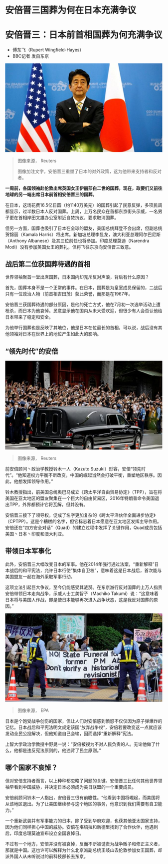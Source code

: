 # 安倍晋三国葬为何在日本充满争议

#  安倍晋三：日本前首相国葬为何充满争议

  * 傅东飞（Rupert Wingfield-Hayes） 
  * BBC记者 发自东京 


![Japanese PM Abe waits for U.S. President Obama to arrive for their meeting at the G20 Summit in St. Petersburg](_126824483_e6ce786c4d3e89bbabb1d33ecf6e76f16ad4375e.jpg)

> 图像来源，  Reuters
>
> 图像加注文字，安倍晋三重塑了日本的对外政策，这为他带来支持者和反对者。

**一周前，各国领袖赴伦敦出席英国女王伊丽莎白二世的国葬，现在，政要们又前往地球的另一端出席日本前首相安倍晋三的国葬。**

在日本，这场花费16.5亿日圆（约1140万美元）的国葬引起了民意反弹，多项民调都显示，过半数日本人反对国葬。上周，上万名民众在首都东京街头示威，一名男子更在首相岸田文雄办公室附近自焚抗议，要求取消国葬。

但另一方面，国葬也吸引了日本在全球的盟友，美国总统拜登不会出席，但副总统贺锦丽（Kamala Harris）将出席。新加坡总理李显龙，澳大利亚总理阿尔巴尼斯（Anthony Albanese）及其三位前任也将参加。印度总理莫迪（Narendra Modi）没有参加英国女王的葬礼，但将飞往东京向安倍晋三致意。

##  战后第二位获国葬待遇的首相

世界领袖聚首一堂出席国葬，日本国内却充斥反对声浪，背后有什么原因？

首先，国葬本身不是一个正常的事件。在日本，国葬是为皇室成员保留的，二战后只有一位政治人物（前首相吉田茂）获此荣誉，而那是在1967年。

安倍晋三获国葬待遇的部分原因，是他的死亡方式，他在7月初一次选举活动上遭枪杀，而日本为他哀悼。民意显示他在国内从未大受欢迎，但很少有人会否认他给日本带来了稳定和安全。

为他举行国葬也是反映了其地位，他是日本在位最长的首相，可以说，战后没有其他领袖对日本在世界上的地位产生如此大的影响。

##  “领先时代”的安倍

![Funeral of late former Japanese Prime Minister Shinzo Abe, in Tokyo](_126824487_5efc6af9dc0069572365d9db7410e323f63869b3.jpg)

> 图像来源，  Reuters

前安倍顾问丶政治学教授铃木一人（Kazuto Suzuki）形容，安倍“领先时代”。“他知道权力平衡不断改变，中国的崛起当然会打破平衡，重塑地区秩序。因此，他想发挥领导作用。”

铃木教授指出，前美国总统奥巴马成立《跨太平洋自由贸易协定》（TPP），旨在将美国在亚太地区的盟友聚集在一个巨大的自由贸易区，2016年特朗普命令美国退出TPP，外界都预计它将瓦解，但并没有。

安倍晋三接下了领导权，促成了名字更加复杂的《跨太平洋伙伴全面进步协定》（CPTPP）。这是个糟糕的名字，但它标志着日本愿意在亚太地区发挥主导作用。安倍还在“四方安全对话”（Quad）的建立过程中发挥了关键作用，Quad成员包括美国丶日本丶印度和澳大利亚。

##  带领日本军事化

此外，安倍晋三大幅改变日本的军事。他在2014年强行通过法案，“重新解释”日本战后的和平宪法，允许日本行使“集体自卫权”，意味着这是日本战后，首次能与美国盟友一起在海外采取军事行动。

这项立法引起巨大争议，至今仍能感受其涟漪。在东京游行反对国葬的上万人指责安倍带领日本走向战争，示威人士工美智子（Machiko Takumi）说：“这意味着日本将与美国人作战，即是使日本能够再次进入战争状态，这是我反对国葬的原因。”

![People protest against the state funeral for former Japanese prime minister Shinzo Abe in Tokyo, Japan](_126824479_0548681af7f901696079aaa146c7c3f7e5c95615.jpg)

> 图像来源，  EPA

日本是个饱受战争创伤的国家，但让人们对安倍感到愤怒不仅仅因为原子弹爆炸的记忆。日本战后和平宪法明文规定该国“放弃战争权”，安倍若要改变这一点就应该发动全民公投解决，但他知道自己会输，因而选择“重新解释”宪法。

上智大学政治学教授中野晃一说：“安倍被视为不对人民负责的人。无论他做了什么，他都是违反宪法原则的，他违背了民主原则。”

##  哪个国家不哀悼？

但对安倍支持者而言，以上种种都忽略了问题的关键。安倍晋三比任何其他世界领袖早看到中国威胁，并决定日本必须成为美日联盟的一个重要成员。

安倍前顾问铃木一人指出，安倍晋三很有前瞻性。“他看到中国将崛起，而美国将从该地区退出。为了让美国继续参与这个地区的事务，他意识到我们需要有自卫能力。”

一个重新武装并有军事能力的日本，除了受到华府欢迎，也获其他亚太国家支持，因为他们同样担心中国的威胁。安倍在堪培拉和新德里找到了合作伙伴，他遇刺后，印度总理莫迪宣布设立全国哀悼日。

不过有一个地方，安倍并没有被哀悼，反而不断被谴责为战争贩子和修正主义者，那就是中国。这也许可以解释为什么北京派副总统王岐山去伦敦参加女王国葬，却派外国人从未听说过的前科技部长去东京。


